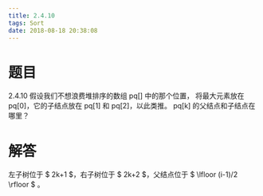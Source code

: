 ```yaml
---
title: 2.4.10
tags: Sort
date: 2018-08-18 20:38:08
---
```


# 题目

2.4.10
假设我们不想浪费堆排序的数组 pq[] 中的那个位置，
将最大元素放在 pq[0]，它的子结点放在 pq[1] 和 pq[2]，以此类推。
pq[k] 的父结点和子结点在哪里？

# 解答

左子树位于 $ 2k+1 $，右子树位于 $ 2k+2 $，父结点位于 $ \lfloor (i-1)/2 \rfloor $ 。